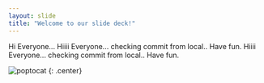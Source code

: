 ```yaml
---
layout: slide
title: "Welcome to our slide deck!"
---
```


Hi Everyone...
Hiiii Everyone... checking  commit from local.. Have fun.
Hiiii Everyone... checking  commit from local.. Have fun.


![poptocat](https://octodex.github.com/images/poptocat.png)
{: .center}
